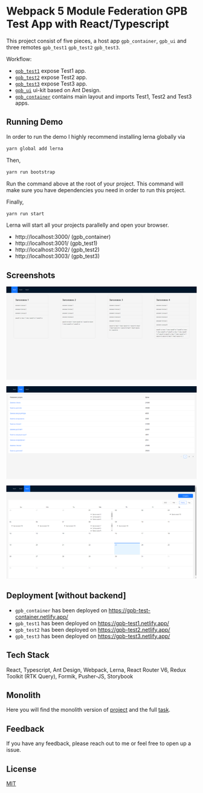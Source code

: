 # Webpack 5 Module Federation GPB Test App with React/Typescript

This project consist of five pieces, a host app `gpb_container`, `gpb_ui` and three remotes `gpb_test1` `gpb_test2` `gpb_test3`.

Workflow:

- [`gpb_test1`](https://github.com/RostislavBerezhnoy/GPB-with-microfrontends/tree/develop/packages/gpb_test1) expose Test1 app.
- [`gpb_test2`](https://github.com/RostislavBerezhnoy/GPB-with-microfrontends/tree/develop/packages/gpb_test2) expose Test2 app.
- [`gpb_test3`](https://github.com/RostislavBerezhnoy/GPB-with-microfrontends/tree/develop/packages/gpb_test3) expose Test3 app.
- [`gpb_ui`](https://github.com/RostislavBerezhnoy/GPB-with-microfrontends/tree/develop/packages/gpb_ui) ui-kit based on Ant Design.
- [`gpb_container`](https://github.com/RostislavBerezhnoy/GPB-with-microfrontends/tree/develop/packages/gpb_container) contains main layout and imports Test1, Test2 and Test3 apps.

## Running Demo

In order to run the demo I highly recommend installing lerna globally via

```bash
yarn global add lerna
```

Then,

```bash
yarn run bootstrap
```

Run the command above at the root of your project. This command will make sure you have dependencies you need in order to run this project.

Finally,

```bash
yarn run start
```

Lerna will start all your projects parallelly and open your browser.

- http://localhost:3000/ (gpb_container)
- http://localhost:3001/ (gpb_test1)
- http://localhost:3002/ (gpb_test2)
- http://localhost:3003/ (gpb_test3)

## Screenshots

![App Screenshot](./screenshots/test1.png)

![App Screenshot](./screenshots/test2.png)

![App Screenshot](./screenshots/test3.png)

## Deployment [without backend]

- `gpb_container` has been deployed on https://gpb-test-container.netlify.app/ 
- `gpb_test1` has been deployed on https://gpb-test1.netlify.app/
- `gpb_test2` has been deployed on https://gpb-test2.netlify.app/
- `gpb_test3` has been deployed on https://gpb-test3.netlify.app/

## Tech Stack

React, Typescript, Ant Design, Webpack, Lerna, React Router V6, Redux Toolkit (RTK Query), Formik, Pusher-JS, Storybook

## Monolith
Here you will find the monolith version of [project](https://github.com/RostislavBerezhnoy/gpb-test-app) and the full [task](https://github.com/GPB-COS/test-work-react).

## Feedback

If you have any feedback, please reach out to me or feel free to open up a issue.

## License

[MIT](/.LICENSE)
